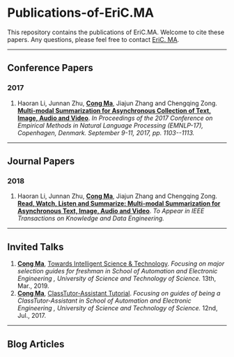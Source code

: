 # Publications-of-EriC.MA
This repository contains the publications of EriC.MA. Welcome to cite these papers. Any questions, please feel free to contact [EriC. MA](mailto:cong.ma@nlpr.ia.ac.cn).

---

## Conference Papers

### 2017

1. Haoran Li, Junnan Zhu, **<u>Cong Ma</u>**, Jiajun Zhang and Chengqing Zong. [**Multi-modal Summarization for Asynchronous Collection of Text, Image, Audio and Video**](https://github.com/EriCongMa/Publications-of-Cong.MA/blob/master/Conference_Papers/2017-EMNLP-CongMa.pdf). *In Proceedings of the 2017 Conference on Empirical Methods in Natural Language Processing (EMNLP-17), Copenhagen, Denmark. September 9-11, 2017, pp. 1103--1113.*

---

## Journal Papers

### 2018

1. Haoran Li, Junnan Zhu, **<u>Cong Ma</u>**, Jiajun Zhang and Chengqing Zong.  [**Read, Watch, Listen and Summarize: Multi-modal Summarization for Asynchronous Text, Image, Audio and Video**](https://github.com/EriCongMa/Publications-of-Cong.MA/blob/master/Journal_Papers/2018-TKDE-CongMa.pdf). *To Appear in IEEE Transactions on Knowledge and Data Engineering.*

---

## Invited Talks

1. **<u>Cong Ma</u>**, [Towards Intelligent Science & Technology](https://github.com/EriCongMa/Publications-of-EriC.MA/blob/master/Invited_Talks/TowardsIntelligentScience&Technology.pdf). *Focusing on major selection guides for freshman in School of Automation and Electronic Engineering , University of Science and Technology of Science.* 13th, Mar., 2019.
2. **<u>Cong Ma</u>**, [ClassTutor-Assistant Tutorial](https://github.com/EriCongMa/Publications-of-EriC.MA/blob/master/Invited_Talks/ClassTutor-Assistant-Tutorial-2017.pdf). *Focusing on guides of being a ClassTutor-Assistant in School of Automation and Electronic Engineering , University of Science and Technology of Science.* 12nd, Jul., 2017.

---

## Blog Articles

